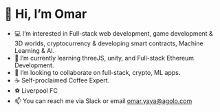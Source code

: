 # 👋 Hi, I’m Omar
- 💻 I’m interested in Full-stack web development, game development & 3D worlds, cryptocurrency & developing smart contracts, Machine Learning & AI.
- 💸 I’m currently learning threeJS, unity, and Full-stack Ethereum Development.
- 💞️ I’m looking to collaborate on full-stack, crypto, ML apps.
- ☕ Self-proclaimed Coffee Expert.
- ⚽ Liverpool FC
- 📫 You can reach me via Slack or email [omar.yaya@agolo.com](mailto:omar.yaya@agolo.com)

